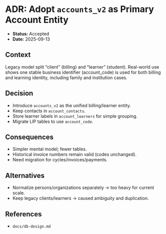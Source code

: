 # ADR: Adopt `accounts_v2` as Primary Account Entity
- **Status:** Accepted
- **Date:** 2025-09-13

## Context
Legacy model split “client” (billing) and “learner” (student). Real-world use shows one stable business identifier (account_code) is used for both billing and learning identity, including family and institution cases.

## Decision
- Introduce `accounts_v2` as the unified billing/learner entity.
- Keep contacts in `account_contacts`.
- Store learner labels in `account_learners` for simple grouping.
- Migrate LIP tables to use `account_code`.

## Consequences
- Simpler mental model; fewer tables.
- Historical invoice numbers remain valid (codes unchanged).
- Need migration for cycles/invoices/payments.

## Alternatives
- Normalize persons/organizations separately → too heavy for current scale.
- Keep legacy clients/learners → caused ambiguity and duplication.

## References
- `docs/db-design.md`

